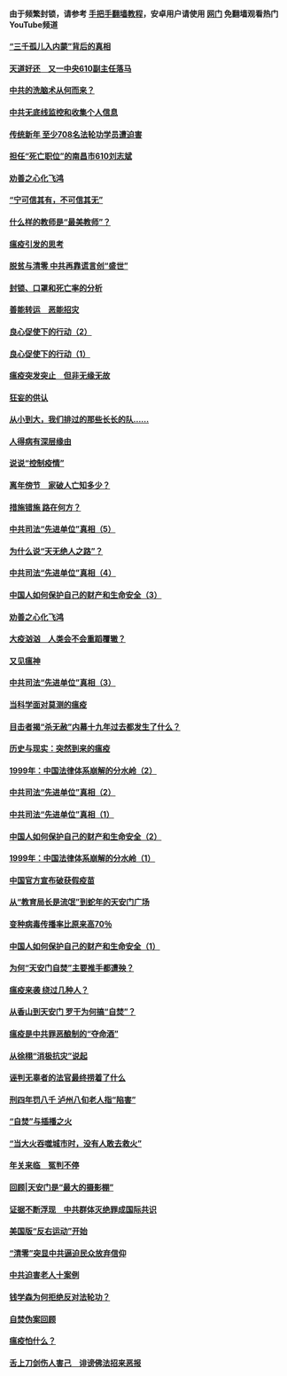 #### 由于频繁封锁，请参考 [手把手翻墙教程](https://github.com/gfw-breaker/guides/wiki/)，安卓用户请使用 [网门](https://github.com/gfw-breaker/nogfw/blob/master/dl.md?t=03191400) 免翻墙观看热门YouTube频道 

#### [“三千孤儿入内蒙”背后的真相](../pages/19/422229.md?t=03191400) 

#### [天道好还　又一中央610副主任落马](../pages/19/422155.md?t=03191400) 

#### [中共的洗脑术从何而来？](../pages/19/422154.md?t=03191400) 

#### [中共无底线监控和收集个人信息](../pages/19/422039.md?t=03191400) 

#### [传统新年 至少708名法轮功学员遭迫害](../pages/19/421946.md?t=03191400) 

#### [担任“死亡职位”的南昌市610刘志斌](../pages/19/421957.md?t=03191400) 

#### [劝善之心化飞鸿](../pages/19/421164.md?t=03191400) 

#### [“宁可信其有，不可信其无”](../pages/19/421691.md?t=03191400) 

#### [什么样的教师是“最美教师”？](../pages/19/421755.md?t=03191400) 

#### [瘟疫引发的思考](../pages/19/421594.md?t=03191400) 

#### [脱贫与清零 中共再靠谎言创“盛世”](../pages/19/421590.md?t=03191400) 

#### [封锁、口罩和死亡率的分析](../pages/19/421495.md?t=03191400) 

#### [善能转运　恶能招灾](../pages/19/421334.md?t=03191400) 

#### [良心促使下的行动（2）](../pages/19/421361.md?t=03191400) 

#### [良心促使下的行动（1）](../pages/19/421302.md?t=03191400) 

#### [瘟疫突发突止　但非无缘无故](../pages/19/421281.md?t=03191400) 

#### [狂妄的供认](../pages/19/421199.md?t=03191400) 

#### [从小到大，我们排过的那些长长的队……](../pages/19/421243.md?t=03191400) 

#### [人得病有深层缘由](../pages/19/420864.md?t=03191400) 

#### [说说“控制疫情”](../pages/19/420831.md?t=03191400) 

#### [离年傍节　家破人亡知多少？](../pages/19/420563.md?t=03191400) 

#### [措施错施  路在何方？](../pages/19/420076.md?t=03191400) 

#### [中共司法“先进单位”真相（5）](../pages/19/419453.md?t=03191400) 

#### [为什么说“天无绝人之路”？](../pages/19/419618.md?t=03191400) 

#### [中共司法“先进单位”真相（4）](../pages/19/419452.md?t=03191400) 

#### [中国人如何保护自己的财产和生命安全（3）](../pages/19/419405.md?t=03191400) 

#### [劝善之心化飞鸿](../pages/19/418758.md?t=03191400) 

#### [大疫汹汹　人类会不会重蹈覆辙？](../pages/19/419691.md?t=03191400) 

#### [又见瘟神](../pages/19/419225.md?t=03191400) 

#### [中共司法“先进单位”真相（3）](../pages/19/419451.md?t=03191400) 

#### [当科学面对莫测的瘟疫](../pages/19/419625.md?t=03191400) 

#### [目击者揭“杀无赦”内幕十九年过去都发生了什么？](../pages/19/419617.md?t=03191400) 

#### [历史与现实：突然到来的瘟疫](../pages/19/419619.md?t=03191400) 

#### [1999年：中国法律体系崩解的分水岭（2）](../pages/19/419455.md?t=03191400) 

#### [中共司法“先进单位”真相（2）](../pages/19/419450.md?t=03191400) 

#### [中共司法“先进单位”真相（1）](../pages/19/419449.md?t=03191400) 

#### [中国人如何保护自己的财产和生命安全（2）](../pages/19/419404.md?t=03191400) 

#### [1999年：中国法律体系崩解的分水岭（1）](../pages/19/419454.md?t=03191400) 

#### [中国官方宣布破获假疫苗](../pages/19/419504.md?t=03191400) 

#### [从“教育局长是流氓”到蛇年的天安门广场](../pages/19/419470.md?t=03191400) 

#### [变种病毒传播率比原来高70％](../pages/19/419456.md?t=03191400) 

#### [中国人如何保护自己的财产和生命安全（1）](../pages/19/419403.md?t=03191400) 

#### [为何“天安门自焚”主要推手都遭殃？](../pages/19/419348.md?t=03191400) 

#### [瘟疫来袭 绕过几种人？](../pages/19/419349.md?t=03191400) 

#### [从香山到天安门 罗干为何搞“自焚”？](../pages/19/419270.md?t=03191400) 

#### [瘟疫是中共罪恶酿制的“夺命酒”](../pages/19/419223.md?t=03191400) 

#### [从徐栩“消极抗灾”说起](../pages/19/419224.md?t=03191400) 

#### [诬判无辜者的法官最终捞着了什么](../pages/19/419268.md?t=03191400) 

#### [刑四年罚八千 泸州八旬老人指“陷害”](../pages/19/419232.md?t=03191400) 

#### [“自焚”与插播之火](../pages/19/419226.md?t=03191400) 

#### [“当大火吞噬城市时，没有人敢去救火”](../pages/19/419077.md?t=03191400) 

#### [年关来临　冤判不停](../pages/19/419093.md?t=03191400) 

#### [回顾|天安门是“最大的摄影棚”](../pages/19/380866.md?t=03191400) 

#### [证据不断浮现　中共群体灭绝罪成国际共识](../pages/19/419031.md?t=03191400) 

#### [美国版“反右运动”开始](../pages/19/419030.md?t=03191400) 

#### [“清零”突显中共逼迫民众放弃信仰](../pages/19/418995.md?t=03191400) 

#### [中共迫害老人十案例](../pages/19/418831.md?t=03191400) 

#### [钱学森为何拒绝反对法轮功？](../pages/19/418905.md?t=03191400) 

#### [自焚伪案回顾](../pages/19/418799.md?t=03191400) 

#### [瘟疫怕什么？](../pages/19/418800.md?t=03191400) 

#### [舌上刀剑伤人害己　诽谤佛法招来恶报](../pages/19/418731.md?t=03191400) 

